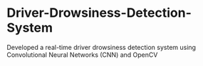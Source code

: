 # Driver-Drowsiness-Detection-System
Developed a real-time driver drowsiness detection system using Convolutional Neural Networks (CNN) and OpenCV
